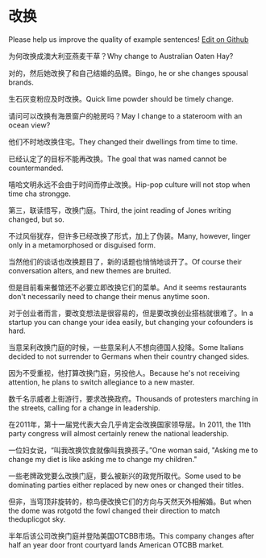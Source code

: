 # 改换

Please help us improve the quality of example sentences! [Edit on Github](https://github.com/jiyushe/jiyu-example-sentence-source/blob/main/chinese/gaihuan.md)

<p><span class="chinese">为何改换成澳大利亚燕麦干草？</span><span class="english">Why change to Australian Oaten Hay?</span></p>

<p><span class="chinese">对的，然后她改换了和自己结婚的品牌。</span><span class="english">Bingo, he or she changes spousal brands.</span></p>

<p><span class="chinese">生石灰变粉应及时改换。</span><span class="english">Quick lime powder should be timely change.</span></p>

<p><span class="chinese">请问可以改换有海景窗户的舱房吗？</span><span class="english">May I change to a stateroom with an ocean view?</span></p>

<p><span class="chinese">他们不时地改换住宅。</span><span class="english">They changed their dwellings from time to time.</span></p>

<p><span class="chinese">已经认定了的目标不能再改换。</span><span class="english">The goal that was named cannot be countermanded.</span></p>

<p><span class="chinese">嘻哈文明永远不会由于时间而停止改换。</span><span class="english">Hip-pop culture will not stop when time cha strongge.</span></p>

<p><span class="chinese">第三，联读悟写，改换门庭。</span><span class="english">Third, the joint reading of Jones writing changed, but so.</span></p>

<p><span class="chinese">不过风俗犹存，但许多已经改换了形式，加上了伪装。</span><span class="english">Many, however, linger only in a metamorphosed or disguised form.</span></p>

<p><span class="chinese">当然他们的谈话也改换题目了，新的话题也悄悄地谈开了。</span><span class="english">Of course their conversation alters, and new themes are bruited.</span></p>

<p><span class="chinese">但是目前看来餐馆还不必要立即改换它们的菜单。</span><span class="english">And it seems restaurants don't necessarily need to change their menus anytime soon.</span></p>

<p><span class="chinese">对于创业者而言，要改变想法是很容易的，但是要改换创业搭档就很难了。</span><span class="english">In a startup you can change your idea easily, but changing your cofounders is hard.</span></p>

<p><span class="chinese">当意呆利改换门庭的时候，一些意呆利人不想向德国人投降。</span><span class="english">Some Italians decided to not surrender to Germans when their country changed sides.</span></p>

<p><span class="chinese">因为不受重视，他打算改换门庭，另投他人。</span><span class="english">Because he's not receiving attention, he plans to switch allegiance to a new master.</span></p>

<p><span class="chinese">数千名示威者上街游行，要求改换政府。</span><span class="english">Thousands of protesters marching in the streets, calling for a change in leadership.</span></p>

<p><span class="chinese">在2011年，第十一届党代表大会几乎肯定会改换国家领导层。</span><span class="english">In 2011, the 11th party congress will almost certainly renew the national leadership.</span></p>

<p><span class="chinese">一位妇女说，“叫我改换饮食就像叫我换孩子。”</span><span class="english">One woman said, "Asking me to change my diet is like asking me to change my children."</span></p>

<p><span class="chinese">一些老牌政党要么改换门庭，要么被新兴的政党所取代。</span><span class="english">Some used to be dominating parties either replaced by new ones or changed their titles.</span></p>

<p><span class="chinese">但非，当穹顶非旋转的，椋鸟便改换它们的方向与天然天外相解婚。</span><span class="english">But when the dome was rotgotd the fowl changed their direction to match theduplicgot sky.</span></p>

<p><span class="chinese">半年后该公司改换门庭并登陆美国OTCBB市场。</span><span class="english">This company changes after half an year door front courtyard lands American OTCBB market.</span></p>

